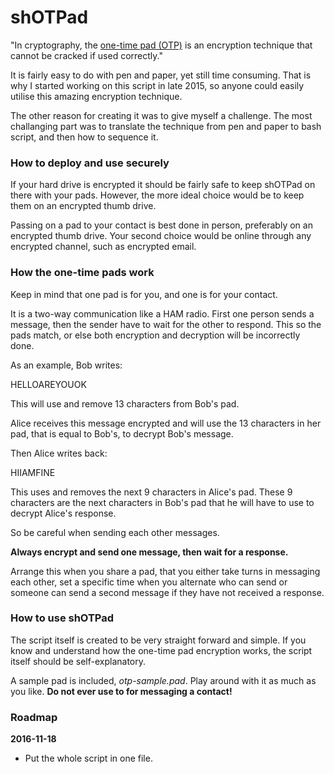 # shOTPad

"In cryptography, the [one-time pad (OTP)][1] is an encryption technique that cannot be cracked if used correctly."

It is fairly easy to do with pen and paper, yet still time consuming. That is why I started working on this script in late 2015, so anyone could easily utilise this amazing encryption technique.

The other reason for creating it was to give myself a challenge. The most challanging part was to translate the technique from pen and paper to bash script, and then how to sequence it.

### How to deploy and use securely

If your hard drive is encrypted it should be fairly safe to keep shOTPad on there with your pads. However, the more ideal choice would be to keep them on an encrypted thumb drive.

Passing on a pad to your contact is best done in person, preferably on an encrypted thumb drive. Your second choice would be online through any encrypted channel, such as encrypted email.

### How the one-time pads work

Keep in mind that one pad is for you, and one is for your contact.

It is a two-way communication like a HAM radio. First one person sends a message, then the sender have to wait for the other to respond. This so the pads match, or else both encryption and decryption will be incorrectly done.

As an example, Bob writes:

HELLOAREYOUOK

This will use and remove 13 characters from Bob's pad.

Alice receives this message encrypted and will use the 13 characters in her pad, that is equal to Bob's, to decrypt Bob's message.

Then Alice writes back:

HIIAMFINE

This uses and removes the next 9 characters in Alice's pad. These 9 characters are the next characters in Bob's pad that he will have to use to decrypt Alice's response.

So be careful when sending each other messages.

**Always encrypt and send one message, then wait for a response.**

Arrange this when you share a pad, that you either take turns in messaging each other, set a specific time when you alternate who can send or someone can send a second message if they have not received a response.

### How to use shOTPad

The script itself is created to be very straight forward and simple. If you know and understand how the one-time pad encryption works, the script itself should be self-explanatory.

A sample pad is included, *otp-sample.pad*. Play around with it as much as you like. **Do not ever use to for messaging a contact!**

### Roadmap

**2016-11-18**
* Put the whole script in one file.

[1]: https://en.wikipedia.org/wiki/One-time_pad
